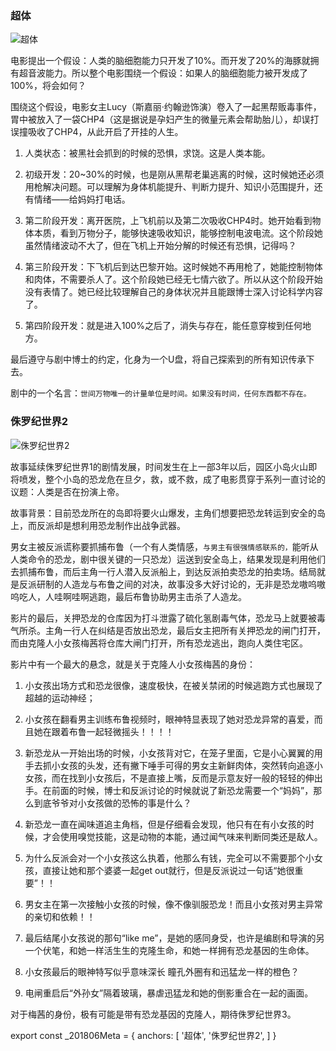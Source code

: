 ### 超体

 ![超体](SuperBody.jpg "400px")

电影提出一个假设：人类的脑细胞能力只开发了10%。而开发了20%的海豚就拥有超音波能力。所以整个电影围绕一个假设：如果人的脑细胞能力被开发成了100%，将会如何？

围绕这个假设，电影女主Lucy（斯嘉丽·约翰逊饰演）卷入了一起黑帮贩毒事件，胃中被放入了一袋CHP4（这是据说是孕妇产生的微量元素会帮助胎儿），却误打误撞吸收了CHP4，从此开启了开挂的人生。

1. 人类状态：被黑社会抓到的时候的恐惧，求饶。这是人类本能。

2. 初级开发：20~30%的时候，也是刚从黑帮老巢逃离的时候，这时候她还必须用枪解决问题。可以理解为身体机能提升、判断力提升、知识小范围提升，还有情绪——给妈妈打电话。

3. 第二阶段开发：离开医院，上飞机前以及第二次吸收CHP4时。她开始看到物体本质，看到万物分子，能够快速吸收知识，能够控制电波电流。这个阶段她虽然情绪波动不大了，但在飞机上开始分解的时候还有恐惧，记得吗？

4. 第三阶段开发：下飞机后到达巴黎开始。这时候她不再用枪了，她能控制物体和肉体，不需要杀人了。这个阶段她已经无七情六欲了。所以从这个阶段开始没有表情了。她已经比较理解自己的身体状况并且能跟博士深入讨论科学内容了。

5. 第四阶段开发：就是进入100%之后了，消失与存在，能任意穿梭到任何地方。

最后遵守与剧中博士的约定，化身为一个U盘，将自己探索到的所有知识传承下去。

剧中的一个名言：`世间万物唯一的计量单位是时间。如果没有时间，任何东西都不存在。`

### 侏罗纪世界2

 ![侏罗纪世界2](Jurassic.jpg "400px")
 
故事延续侏罗纪世界1的剧情发展，时间发生在上一部3年以后，园区小岛火山即将喷发，整个小岛的恐龙危在旦夕，救，或不救，成了电影贯穿于系列一直讨论的议题：人类是否在扮演上帝。

故事背景：目前恐龙所在的岛即将要火山爆发，主角们想要把恐龙转运到安全的岛上，而反派却是想利用恐龙制作出战争武器。

男女主被反派谎称要抓捕布鲁（一个有人类情感，`与男主有很强情感联系的，`能听从人类命令的恐龙，剧中很关键的一只恐龙）运送到安全岛上，结果发现是利用他们去抓捕布鲁，而后主角一行人潜入反派船上，到达反派拍卖恐龙的拍卖场。结局就是反派研制的人造龙与布鲁之间的对决，故事没多大好讨论的，无非是恐龙嗷呜嗷呜吃人，人哇啊哇啊逃跑，最后布鲁协助男主击杀了人造龙。

影片的最后，关押恐龙的仓库因为打斗泄露了硫化氢剧毒气体，恐龙马上就要被毒气所杀。主角一行人在纠结是否放出恐龙，最后女主把所有关押恐龙的闸门打开，而由克隆人小女孩梅茜将仓库大闸门打开，所有恐龙逃出，跑向人类住宅区。

影片中有一个最大的悬念，就是关于克隆人小女孩梅茜的身份：

1. 小女孩出场方式和恐龙很像，速度极快，在被关禁闭的时候逃跑方式也展现了超越的运动神经；

1. 小女孩在翻看男主训练布鲁视频时，眼神特显表现了她对恐龙异常的喜爱，而且她在跟着布鲁一起轻微摇头！！！！

1. 新恐龙从一开始出场的时候，小女孩背对它，在笼子里面，它是小心翼翼的用手去抓小女孩的头发，还有撇下唾手可得的男女主新鲜肉体，突然转向追逐小女孩，而在找到小女孩后，不是直接上嘴，反而是示意友好一般的轻轻的伸出手。在前面的时候，博士和反派讨论的时候就说了新恐龙需要一个“妈妈”，那么到底爷爷对小女孩做的恐怖的事是什么？

1. 新恐龙一直在闻味道追主角档，但是仔细看会发现，他只有在有小女孩的时候，才会使用嗅觉技能，这是动物的本能，通过闻气味来判断同类还是敌人。

1. 为什么反派会对一个小女孩这么执着，他那么有钱，完全可以不需要那个小女孩，直接让她和那个婆婆一起get out就行，但是反派说过一句话“她很重要”！！

1. 男女主在第一次接触小女孩的时候，像不像驯服恐龙！而且小女孩对男主异常的亲切和依赖！！

1. 最后结尾小女孩说的那句“like me”，是她的感同身受，也许是编剧和导演的另一个伏笔，和她一样活生生的克隆生命，和她一样拥有恐龙基因的生命体。

1. 小女孩最后的眼神特写似乎意味深长 瞳孔外圈有和迅猛龙一样的橙色？

1. 电闸重启后“外孙女”隔着玻璃，暴虐迅猛龙和她的倒影重合在一起的画面。

对于梅茜的身份，极有可能是带有恐龙基因的克隆人，期待侏罗纪世界3。

export const _201806Meta = {
  anchors: [
    '超体',
    '侏罗纪世界2',
  ]
}